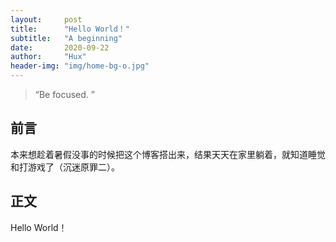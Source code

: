 ```yaml
---
layout:     post
title:      "Hello World！"
subtitle:   "A beginning"
date:       2020-09-22
author:     "Hux"
header-img: "img/home-bg-o.jpg"
---
```


> “Be focused. ”


## 前言

本来想趁着暑假没事的时候把这个博客搭出来，结果天天在家里躺着，就知道睡觉和打游戏了（沉迷原罪二）。

## 正文

Hello World！


